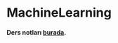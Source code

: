# MachineLearning

#### Ders notları [burada](https://drive.google.com/file/d/1GJwBrcWKGumGW5WuYZcbhjFmzWnWQrQQ/view?usp=sharing).